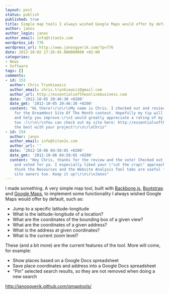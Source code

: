 ```yaml
---
layout: post
status: publish
published: true
title: Simple map tools I always wished Google Maps would offer by default
author: janos
author_login: janos
author_email: info@titan2x.com
wordpress_id: 776
wordpress_url: http://www.janosgyerik.com/?p=776
date: 2012-10-02 17:26:45.000000000 +02:00
categories:
- News
- Software
tags: []
comments:
- id: 153
  author: Chris Trynkiewicz
  author_email: chris.trynkiewicz@gmail.com
  author_url: http://essentialsoftheonlinebusiness.com
  date: '2012-10-05 20:46:30 +0200'
  date_gmt: '2012-10-05 20:46:30 +0200'
  content: "Hi there!\r\n\r\nMy name is Chris. I checked out and reviewed your site
    for the DreamHost Site Of The Month contest. Hopefully my tip will benefit you
    and help you improve.\r\nI would greatly appreciate a rating of my site from you
    too :)\r\n\r\nYou can check out my site here: http://essentialsoftheonlinebusiness.com\r\n\r\nAll
    the best with your project!\r\n\r\nChris"
- id: 154
  author: janos
  author_email: info@titan2x.com
  author_url: ''
  date: '2012-10-06 04:50:05 +0200'
  date_gmt: '2012-10-06 04:50:05 +0200'
  content: "Hey Chris, thanks for the review and the vote! Checked out your site too
    and voted for ya. I especially liked your \"cut the crap\" approach ;-) And I
    think the Resources and the Website Analysis Tool tabs are useful for experienced
    site owners too. Keep it up!\r\n\r\nJanos"
---
```

I made something. A very simple map tool, built with <a href="http://documentcloud.github.com/">Backbone.js</a>, <a href="http://twitter.github.com/bootstrap/">Bootstrap</a> and <a href="https://developers.google.com/maps/">Google Maps</a>, to implement some functionality I always wished Google Maps would offer by default, such as:
<ul>
	<li>Jump to a specific latitude-longitude</li>
	<li>What is the latitude-longitude of a location?</li>
	<li>What are the coordinates of the bounding box of a given view?</li>
	<li>What are the coordinates of a given address?</li>
	<li>What is the address at given coordinates?</li>
	<li>What is the current zoom level?</li>
</ul>
These (and a bit more) are the current features of the tool. More will come, for example:

<ul>
	<li>Show places based on a Google Docs spreadsheet</li>
	<li>Save place coordinates and address into a Google Docs spreadsheet</li>
	<li>"Pin" selected search results, so they are not removed when doing a new search</li>
</ul>
<a href="http://janosgyerik.github.com/gmaptools/">http://janosgyerik.github.com/gmaptools/</a>

